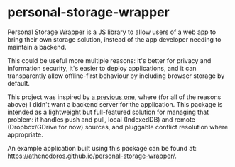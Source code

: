 # personal-storage-wrapper

Personal Storage Wrapper is a JS library to allow users of a web app to bring their own storage solution, instead of the app developer needing to maintain a backend.

This could be useful more multiple reasons: it's better for privacy and information security, it's easier to deploy applications, and it can transparently allow offline-first behaviour by including browser storage by default.

This project was inspired by [a previous one](https://github.com/Athenodoros/TopHat), where (for all of the reasons above) I didn't want a backend server for the application.
This package is intended as a lightweight but full-featured solution for managing that problem: it handles push and pull, local (IndexedDB) and remote (Dropbox/GDrive for now) sources, and pluggable conflict resolution where appropriate.

An example application built using this package can be found at: https://athenodoros.github.io/personal-storage-wrapper/.
